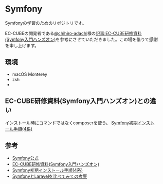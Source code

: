 # Symfony
Symfonyの学習のためのリポジトリです。

EC-CUBEの開発者である[@chihiro-adachi](https://qiita.com/chihiro-adachi)様の[記事:EC-CUBE研修資料(Symfony入門ハンズオン)](https://qiita.com/chihiro-adachi/items/ccb00206c7288c1804b0#formtype%E3%82%92%E5%88%A9%E7%94%A8%E3%81%97%E3%81%9F%E3%83%95%E3%82%A9%E3%83%BC%E3%83%A0%E4%BD%9C%E6%88%90%E6%97%A5%E6%9C%AC%E8%AA%9E%E5%8C%96%E3%81%A8csrf-protection)を参考にさせていただきました。この場を借りて感謝を申し上げます。

## 環境
- macOS Monterey
- zsh
- 

## EC-CUBE研修資料(Symfony入門ハンズオン)との違い
インストール時にコマンドではなくcomposerを使う。
[Symfony初期インストール手順(4系)](https://qiita.com/hiiro/items/17a1996821ac919e4657)
## 参考
- [Symfony公式](https://symfony.com)
- [EC-CUBE研修資料(Symfony入門ハンズオン)](https://qiita.com/chihiro-adachi/items/ccb00206c7288c1804b0#formtype%E3%82%92%E5%88%A9%E7%94%A8%E3%81%97%E3%81%9F%E3%83%95%E3%82%A9%E3%83%BC%E3%83%A0%E4%BD%9C%E6%88%90%E6%97%A5%E6%9C%AC%E8%AA%9E%E5%8C%96%E3%81%A8csrf-protection)
- [Symfony初期インストール手順(4系)](https://qiita.com/hiiro/items/17a1996821ac919e4657)
- [SymfonyとLaravelを比べてみての考察](https://kohkimakimoto.hatenablog.com/entry/2014/02/03/111525)

